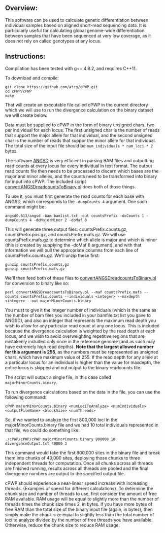 Overview:
---------
This software can be used to calculate genetic differentiation between
individual samples based on aligned short-read sequencing data. It is
particularly useful for calculating global genome-wide differentiation
between samples that have been sequenced at very low coverage, as it
does not rely on called genotypes at any locus.


Instructions:
-------------
Compilation has been tested with g++ 4.8.2, and requires C++11.

To download and compile:
```
git clone https://github.com/atcg/cPWP.git
cd cPWP/cPWP
make
```

That will create an executable file called cPWP in the current directory which we
will use to run the divergence calculation on the binary dataset we will create below.

Data must be supplied to cPWP in the form of binary unsigned chars, two per
individual for each locus. The first unsigned char is the number of reads
that support the major allele for that individual, and the second unsigned
char is the number of reads that suppor the minor allele for that individual.
The total size of the input file should be `num_individuals * num_loci * 2` bytes.

The software [ANGSD](http://popgen.dk/wiki/index.php/ANGSD) is very efficient
in parsing BAM files and outputting read counts at every locus for every individual
in text format. The output read counts file then needs to be processed to
discern which bases are the major and minor alleles, and the counts need to be
transformed into binary for input into cPWP. The included script
[convertANGSDreadcountsToBinary.pl](https://github.com/atcg/cPWP/blob/master/convertANGSDreadcountsToBinary.pl)
does both of those things.

To use it, you must first generate the read counts for each base with ANGSD, which
corresponds to the `-dumpCounts 4` argument. One such command might be:

`angsd0.613/angsd -bam bamlist.txt -out countsPrefix -doCounts 1 -dumpCounts 4 -doMajorMinor 2 -doMaf 8`

This will generate three output files: countsPrefix.counts.gz, countsPrefix.pos.gz, and
countsPrefix.mafs.gz. We will use countsPrefix.mafs.gz to determine which allele
is major and which is minor (this is created by supplying the -doMaf 8 argument),
and with that information we will pull the appropriate columns from each line of
countsPrefix.counts.gz. We'll unzip these first:

```
gunzip countsPrefix.counts.gz
gunzip countsPrefix.mafs.gz
```

We'll then feed both of these files to [convertANGSDreadcountsToBinary.pl](https://github.com/atcg/cPWP/blob/master/convertANGSDreadcountsToBinary.pl)
for conversion to binary like so:

```
perl convertANGSDreadcountsToBinary.pl --maf countsPrefix.mafs --counts countsPrefix.counts --individuals <integer> --maxdepth <integer> --out majorMinorCounts.binary
```

You must to give it the integer number of individuals (which is the same as the number of
bam files you included in your bamfile.txt list you gave to ANGSD), and also an integer
that represents the maximum read depth you wish to allow for any particular read count
at any one locus. This is included because the divergence calculation is weighted by the
read depth at each locus, and we wish to avoid overweighting repetitive regions that
are mistakenly included only once in the reference genome (and as such may have extremely
high read depths). **Note that the largest allowed number for this argument is 255**, as
the numbers must be represented as unsigned chars, which have maximum value of 255. If
the read depth for any allele at a particular locus for an individual is higher than
the value for maxdepth, the entire locus is skipped and not output to the binary readcounts
file.

The script will output a single file, in this case called `majorMinorCounts.binary`. 

To run divergence calculations based on the data in the file, you can use the following
command:

```
cPWP majorMinorCounts.binary <numLociToAnalyze> <numIndividuals> <outputFileName> <blockSize> <numThreads>
```

So, if we wanted to analyze the first 800,000 loci in the majorMinorCounts.binary file and
we had 10 total individuals represented in that file, we could do something like:

```
./cPWP/cPWP/cPWP majorMinorCounts.binary 800000 10 divergenceOutput.txt 40000 3
```

This command would take the first 800,000 sites in the binary file and break them
into chunks of 40,000 sites, deploying those chunks to three independent threads for
computation. Once all chunks across all threads are finished running, results across
all threads are pooled and the final divergence numbers are output to the specified
output file.

cPWP should experience a near-linear speed increase with increasing threads. {Examples of speed
for different calculations}. To determine the chunk size and number of threads to use,
first consider the amount of free RAM available. RAM usage will be equal to slightly
more than the number of threads times the chunk size times 2, in bytes. If you have more bytes
of free RAM than the total size of the binary input file (again, in bytes), then simply
make the chunk size equal to slightly less than the total number of loci to analyze divided by
the number of free threads you have available. Otherwise, reduce the chunk size to reduce
RAM usage.
